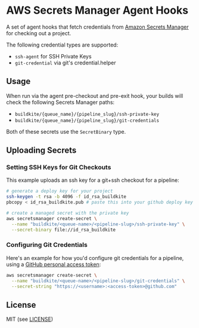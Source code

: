 # AWS Secrets Manager Agent Hooks

A set of agent hooks that fetch credentials from [Amazon Secrets Manager](https://aws.amazon.com/secrets-manager/) for checking out a project.

The following credential types are supported:

- `ssh-agent` for SSH Private Keys
- `git-credential` via git's credential.helper

## Usage

When run via the agent pre-checkout and pre-exit hook, your builds will check the following Secrets Manager paths:

* `buildkite/{queue_name}/{pipeline_slug}/ssh-private-key`
* `buildkite/{queue_name}/{pipeline_slug}/git-credentials`

Both of these secrets use the `SecretBinary` type.

## Uploading Secrets

### Setting SSH Keys for Git Checkouts

This example uploads an ssh key for a git+ssh checkout for a pipeline:

```bash
# generate a deploy key for your project
ssh-keygen -t rsa -b 4096 -f id_rsa_buildkite
pbcopy < id_rsa_buildkite.pub # paste this into your github deploy key

# create a managed secret with the private key
aws secretsmanager create-secret \
  --name "buildkite/<queue-name>/<pipeline-slug>/ssh-private-key" \
  --secret-binary file://id_rsa_buildkite
```

### Configuring Git Credentials

Here's an example for how you'd configure git credentials for a pipeline, using a [GitHub personal access token](https://help.github.com/articles/creating-a-personal-access-token-for-the-command-line/):

```bash
aws secretsmanager create-secret \
  --name "buildkite/<queue-name>/<pipeline-slug>/git-credentials" \
  --secret-string "https://<username>:<access-token>@github.com"
```

## License

MIT (see [LICENSE](LICENSE))
